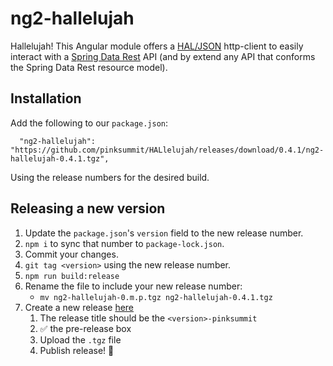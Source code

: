 # ng2-hallelujah

Hallelujah! This Angular module offers a [HAL/JSON](http://stateless.co/hal_specification.html) http-client to easily
interact with a [Spring Data Rest](https://projects.spring.io/spring-data-rest) API (and by extend any API that
conforms the Spring Data Rest resource model).

## Installation

Add the following to our `package.json`:

```
  "ng2-hallelujah": "https://github.com/pinksummit/HALlelujah/releases/download/0.4.1/ng2-hallelujah-0.4.1.tgz",
```

Using the release numbers for the desired build.

## Releasing a new version

1. Update the `package.json`'s `version` field to the new release number.
1. `npm i` to sync that number to `package-lock.json`.
1. Commit your changes.
1. `git tag <version>` using the new release number.
1. `npm run build:release`
1. Rename the file to include your new release number:
   - `mv ng2-hallelujah-0.m.p.tgz ng2-hallelujah-0.4.1.tgz`
1. Create a new release [here](https://github.com/pinksummit/HALlelujah/releases/new)
   1. The release title should be the `<version>-pinksummit`
   1. ✅ the pre-release box
   1. Upload the `.tgz` file
   1. Publish release! 🚀
